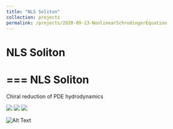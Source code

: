 ```yaml
---
title: "NLS Soliton"
collection: projects
permalink: /projects/2020-09-13-NonlinearSchrodingerEquation
---
```


# NLS Soliton
===
NLS Soliton
===

Chiral reduction of PDE
hydrodynamics

<img src="{{sute.url}}{{site.baseurl}}/images/IntraChiral3D.jpg">

<img src="{{sute.url}}{{site.baseurl}}/images/IntraChiral3DGIF.gif">

<img src="{{sute.url}}{{site.baseurl}}/images/IntraChiral3D.mp4">

![Alt Text](https://media.giphy.com/media/vFKqnCdLPNOKc/giphy.gif)